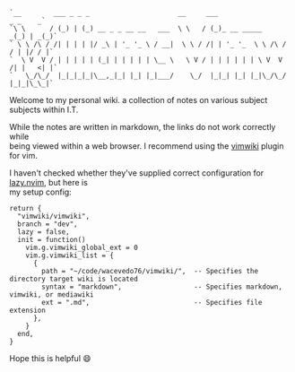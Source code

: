 
```
`__        ___ _ _ _                      __     ___                   _ _    _`
`\ \      / (_) | (_) __ _ _ __ __   ___  \ \   / (_)_ __ _____      _(_) | _(_)`
` \ \ /\ / /| | | | |/ _\ | '_ '_ \ / __|  \ \ / /| | '_ '_  \ \ /\ / / | |/ / |`
`  \ V  V / | | | | | (_| | | | | | \__ \   \ V / | | | | | | \ V  V /| |   <| |`
`   \_/\_/  |_|_|_|_|\__,_|_| |_| |_|___/    \_/  |_|_| |_| |_|\_/\_/ |_|_|\_\_|`
```

Welcome to my personal wiki. a collection of notes on various subject subjects within I.T.

While the notes are written in markdown, the links do not work correctly while  
being viewed within a web browser. I recommend using the [vimwiki](https://github.com/vimwiki/vimwiki) plugin for vim.

I haven't checked whether they've supplied correct configuration for [lazy.nvim](https://github.com/folke/lazy.nvim), but here is  
my setup config:
```
return {
  "vimwiki/vimwiki",
  branch = "dev",
  lazy = false,
  init = function()
    vim.g.vimwiki_global_ext = 0
    vim.g.vimwiki_list = {
      {
        path = "~/code/wacevedo76/vimwiki/",  -- Specifies the directory target wiki is located
        syntax = "markdown",                  -- Specifies markdown, vimwiki, or mediawiki
        ext = ".md",                          -- Specifies file extension
      },
    }
  end,
}
```
Hope this is helpful :smile:

